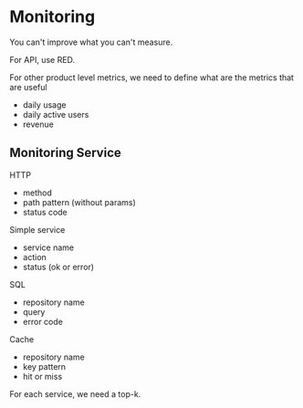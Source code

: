 # Monitoring

You can't improve what you can't measure.

For API, use RED.

For other product level metrics, we need to define what are the metrics that are useful
- daily usage
- daily active users
- revenue


## Monitoring Service

HTTP
- method
- path pattern (without params)
- status code

Simple service
- service name
- action
- status (ok or error)

SQL
- repository name
- query
- error code

Cache
- repository name
- key pattern
- hit or miss

For each service, we need a top-k.
  
